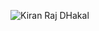 <p align="left"> <img src="https://komarev.com/ghpvc/?username=subash1237&label=Profile%20views&color=0e75b6&style=flat" alt="Kiran Raj DHakal" /> </p>
